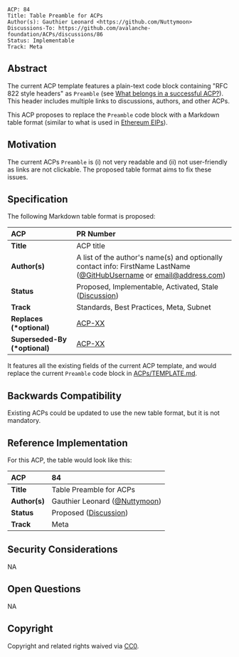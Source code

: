 ```text
ACP: 84
Title: Table Preamble for ACPs
Author(s): Gauthier Leonard <https://github.com/Nuttymoon>
Discussions-To: https://github.com/avalanche-foundation/ACPs/discussions/86
Status: Implementable
Track: Meta
```

## Abstract

The current ACP template features a plain-text code block containing "RFC 822 style headers" as `Preamble` (see [What belongs in a successful ACP?](https://github.com/avalanche-foundation/ACPs?tab=readme-ov-file#what-belongs-in-a-successful-acp)). This header includes multiple links to discussions, authors, and other ACPs.

This ACP proposes to replace the `Preamble` code block with a Markdown table format (similar to what is used in [Ethereum EIPs](https://github.com/ethereum/EIPs/blob/master/EIPS/eip-1.md)).

## Motivation

The current ACPs `Preamble` is (i) not very readable and (ii) not user-friendly as links are not clickable. The proposed table format aims to fix these issues.

## Specification

The following Markdown table format is proposed:

| ACP                            | PR Number                                                                                                                                           |
| :----------------------------- | :-------------------------------------------------------------------------------------------------------------------------------------------------- |
| **Title**                      | ACP title                                                                                                                                           |
| **Author(s)**                  | A list of the author's name(s) and optionally contact info: FirstName LastName ([@GitHubUsername](./README.md) or [email@address.com](./README.md)) |
| **Status**                     | Proposed, Implementable, Activated, Stale ([Discussion](./README.md))                                                                               |
| **Track**                      | Standards, Best Practices, Meta, Subnet                                                                                                             |
| **Replaces (\*optional)**      | [ACP-XX](./README.md)                                                                                                                               |
| **Superseded-By (\*optional)** | [ACP-XX](./README.md)                                                                                                                               |

It features all the existing fields of the current ACP template, and would replace the current `Preamble` code block in [ACPs/TEMPLATE.md](../TEMPLATE.md).

## Backwards Compatibility

Existing ACPs could be updated to use the new table format, but it is not mandatory.

## Reference Implementation

For this ACP, the table would look like this:

| ACP           | 84                                                                                   |
| :------------ | :----------------------------------------------------------------------------------- |
| **Title**     | Table Preamble for ACPs                                                              |
| **Author(s)** | Gauthier Leonard ([@Nuttymoon](https://github.com/Nuttymoon))                        |
| **Status**    | Proposed ([Discussion](https://github.com/avalanche-foundation/ACPs/discussions/86)) |
| **Track**     | Meta                                                                                 |

## Security Considerations

NA

## Open Questions

NA

## Copyright

Copyright and related rights waived via [CC0](https://creativecommons.org/publicdomain/zero/1.0/).
